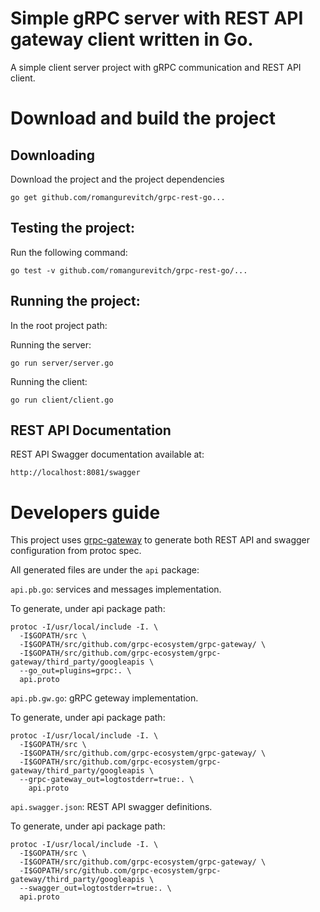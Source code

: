 # Simple gRPC server with REST API gateway client written in Go.
A simple client server project with gRPC communication and REST API client. 

# Download and build the project  

## Downloading 
Download the project and the project dependencies

`go get github.com/romangurevitch/grpc-rest-go...`

## Testing the project:
Run the following command:

`go test -v github.com/romangurevitch/grpc-rest-go/...`
## Running the project:
In the root project path:

Running the server: 

`go run server/server.go`

Running the client:

`go run client/client.go`

## REST API Documentation 
REST API Swagger documentation available at:

`http://localhost:8081/swagger`

# Developers guide
This project uses [grpc-gateway](https://github.com/grpc-ecosystem/grpc-gateway) to generate both REST API and swagger configuration from protoc spec. 

All generated files are under the `api` package:

`api.pb.go`: services and messages implementation. 

To generate, under api package path:
```
protoc -I/usr/local/include -I. \
  -I$GOPATH/src \
  -I$GOPATH/src/github.com/grpc-ecosystem/grpc-gateway/ \
  -I$GOPATH/src/github.com/grpc-ecosystem/grpc-gateway/third_party/googleapis \
  --go_out=plugins=grpc:. \
  api.proto
```

`api.pb.gw.go`: gRPC geteway implementation.

To generate, under api package path:
```
protoc -I/usr/local/include -I. \
  -I$GOPATH/src \
  -I$GOPATH/src/github.com/grpc-ecosystem/grpc-gateway/ \
  -I$GOPATH/src/github.com/grpc-ecosystem/grpc-gateway/third_party/googleapis \
  --grpc-gateway_out=logtostderr=true:. \
	api.proto
```

`api.swagger.json`: REST API swagger definitions.

To generate, under api package path:
```
protoc -I/usr/local/include -I. \
  -I$GOPATH/src \
  -I$GOPATH/src/github.com/grpc-ecosystem/grpc-gateway/ \
  -I$GOPATH/src/github.com/grpc-ecosystem/grpc-gateway/third_party/googleapis \
  --swagger_out=logtostderr=true:. \
  api.proto	
```




